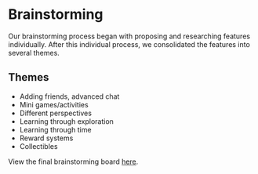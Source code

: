 # Brainstorming
Our brainstorming process began with proposing and researching features individually. After this individual process, we consolidated the features into several themes.

## Themes
* Adding friends, advanced chat
* Mini games/activities
* Different perspectives
* Learning through exploration
* Learning through time
* Reward systems
* Collectibles

View the final brainstorming board [here](https://miro.com/app/board/uXjVOU7eO1s=/?invite_link_id=212946382440).
